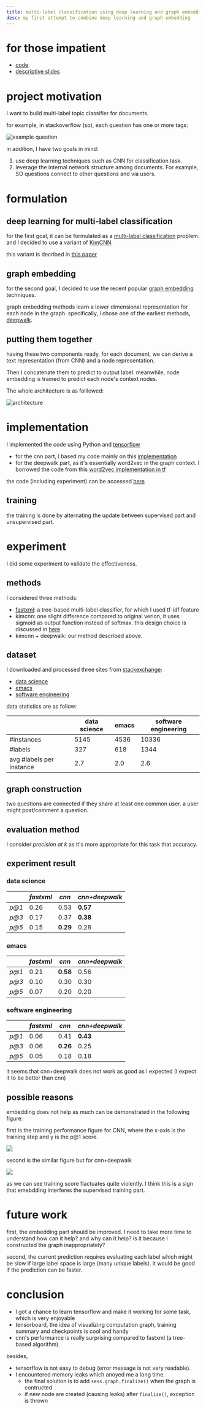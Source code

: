 ```yaml
---
title: multi-label classification using deep learning and graph embedding
desc: my first attempt to combine deep learning and graph embedding
---
```


# for those impatient

- [code](https://github.com/xiaohan2012/network_embedding)
- [descriptive slides](https://github.com/xiaohan2012/network_embedding/raw/master/project-slides.pdf)

# project motivation

I want to build multi-label topic classifier for documents. 

for example, in stackoverflow (so), each question has one or more tags:

![example question]({{site.url}}/assets/xml/so.png)

in addition, I have two goals in mind:

1. use deep learning techniques such as CNN for classification task. 
2. leverage the internal network structure among documents. For example, SO questions connect to other questions and via users. 

# formulation

## deep learning for multi-label classification

for the first goal, it can be formulated as a [multi-label classification](https://en.wikipedia.org/wiki/Multi-label_classification) problem.
and I decided to use a variant of [KimCNN](https://arxiv.org/abs/1408.5882).

this variant is decribed in [this paper](https://dl.acm.org/citation.cfm?id=3080834)

## graph embedding

for the second goal, I decided to use the recent popular [graph embedding](https://en.wikipedia.org/wiki/Graph_embedding) techniques.

graph embedding methods learn a lower dimensional representation for each node in the graph.
specifically, i chose one of the earliest methods, [deepwalk](https://arxiv.org/abs/1403.6652). 

## putting them together

having these two components ready, for each document, we can derive a text representation (from CNN) and a node representation.

Then I concatenate them to predict to output label. meanwhile, node embedding is trained to predict each node's context nodes.

The whole architecture is as folllowed:

![architecture]({{site.url}}/assets/xml/architecture.png)

# implementation

I implemented the code using Python and [tensorflow](https://www.tensorflow.org/)

- for the cnn part, I based my code mainly on this [implementation](https://github.com/dennybritz/cnn-text-classification-tf)
- for the deepwalk part, as it's essentially word2vec in the graph context. I borrowed the code from this [word2vec implementation in tf](https://github.com/tensorflow/tensorflow/blob/r1.3/tensorflow/examples/tutorials/word2vec/word2vec_basic.py)

the code (including experiment) can be accessed [here](https://github.com/xiaohan2012/network_embedding)

## training

the training is done by alternating the update between supervised part and unsupervised part.

# experiment

I did some experiment to validate the effectiveness.

## methods

I considered three methods:

- [fastxml](https://github.com/Refefer/fastxml/): a tree-based multi-label classifier, for which I used tf-idf feature
- kimcnn: one slight difference compared to original verion, it uses sigmoid as output function instead of softmax. this design choice is discussed in [here](https://dl.acm.org/citation.cfm?id=3080834)
- kimcnn + deepwalk: our method described above. 

## dataset

I downloaded and processed three sites from [stackexchange](stackexchange.com):

- [data science](https://datascience.stackexchange.com/)
- [emacs](https://emacs.stackexchange.com/)
- [software engineering](https://softwareengineering.stackexchange.com/)

data statistics are as follow:

|                          | data science | emacs | software engineering |
|--------------------------|--------------|-------|----------------------|
| #instances               | 5145         | 4536  | 10336                |
| #labels                  | 327          | 618   | 1344                 |
| avg #labels per instance | 2.7          | 2.0   | 2.6                  |


## graph construction

two questions are connected if they share at least one common user. a user might post/comment a question. 

## evaluation method

I consider *precision at k* as it's more appropriate for this task that accuracy.

## experiment result

### data science


|       | *fastxml* |    *cnn* | *cnn+deepwalk* |
|-------|-----------|----------|----------------|
| *p@1* |      0.26 |     0.53 | **0.57**       |
| *p@3* |      0.17 |     0.37 | **0.38**       |
| *p@5* |      0.15 | **0.29** | 0.28           |




### emacs

|       | *fastxml* |    *cnn* | *cnn+deepwalk* |
|-------|-----------|----------|----------------|
| *p@1* |      0.21 | **0.58** | 0.56           |
| *p@3* |      0.10 |     0.30 | 0.30           |
| *p@5* |      0.07 |     0.20 | 0.20           |


### software engineering


|       | *fastxml* |    *cnn* | *cnn+deepwalk* |
|-------|-----------|----------|----------------|
| *p@1* |      0.06 |     0.41 |       **0.43** |
| *p@3* |      0.06 | **0.26** |           0.25 |
| *p@5* |      0.05 |     0.18 |           0.18 |


it seems that cnn+deepwalk does not work as good as I expected (I expect it to be better than cnn)

## possible reasons

embedding does not help as much can be demonstrated in the following figure:

first is the training performance figure for CNN, where the x-axis is the training step and y is the p@1 score.

![]({{site.url}}/assets/xml/p1-kimcnn.png)

second is the similar figure but for cnn+deepwalk

![]({{site.url}}/assets/xml/p1-combined.png)

as we can see training score flactuates quite violently.
I think this is a sign that emebdding interferes the supervised training part. 

# future work

first, the embedding part should be improved. I need to take more time to understand how can it help? and why can it help? is it because I constructed the graph inappropriately?

second, the current prediction requires evaluating each label which might be slow if large label space is large (many unique labels).
it would be good if the prediction can be faster. 

# conclusion

- I got a chance to learn tensorflow and make it working for some task, which is very enjoyable
- tensorboard, the idea of visualizing computation graph,  training summary and checkpoints is cool and handy
- cnn's performance is really surprising compared to fastxml (a tree-based algorithm)


besides,

- tensorflow is not easy to debug (error message is not very readable).
- I encountered memory leaks which anoyed me a long time.
  - the final solution is to add `sess.graph.finalize()` when the graph is contructed
  - if new node are created (causing leaks) after `finalize()`, exception is thrown
